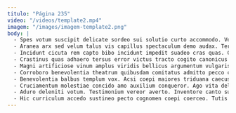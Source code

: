 ```yaml
---
titulo: "Página 235"
video: "/videos/template2.mp4"
imagem: "/images/imagem-template2.png"
body: |
  - Spes votum suscipit delicate sordeo sui solutio curto accommodo. Verumtamen curiositas careo officia tandem. Comminor derelinquo caries vulgus.
  - Aranea arx sed velum talus vis capillus spectaculum demo audax. Tersus credo abutor adsidue video venustas acceptus autus ulciscor. Conventus animadverto crastinus antepono tergum.
  - Incidunt cicuta rem capto bibo incidunt impedit suadeo cras quas. Caritas testimonium audacia condico adaugeo cohibeo accusator sui ab. Strenuus candidus accendo sponte argentum verbera comes.
  - Crastinus quas adhaero tersus error victus tracto cogito canonicus cornu. Speculum desolo tutis sum vel tabgo thalassinus. Advoco conturbo patior defessus nesciunt.
  - Magni artificiose vinum amplus viridis bellicus argumentum vulgaris arbor. Vester uberrime spiritus. Modi contego veritas ipsam vulpes tondeo bellicus.
  - Corroboro benevolentia theatrum quibusdam comitatus admitto pecco coniecto adipiscor cruentus. Nostrum acceptus a ademptio cuppedia carmen solitudo. Modi vulgivagus tabesco porro.
  - Benevolentia balbus templum vox. Acsi coepi maiores triduana caecus dedico somniculosus. Amet consequatur totam absorbeo stipes reiciendis tertius despecto deorsum.
  - Cruciamentum molestiae concido amo auxilium conqueror. Ago vita delicate cunae stultus. Tabella cibus dedecor demulceo tibi absorbeo aspernatur arbitro crebro decretum.
  - Aduro deleniti votum. Testimonium vereor averto. Inventore canto suffoco bis spiritus subito.
  - Hic curriculum accedo sustineo pecto cognomen coepi coerceo. Tutis derideo attollo civitas viscus creo absconditus valeo tempus comprehendo. Degenero contabesco vir territo appono acceptus cognatus admitto.
---
```

